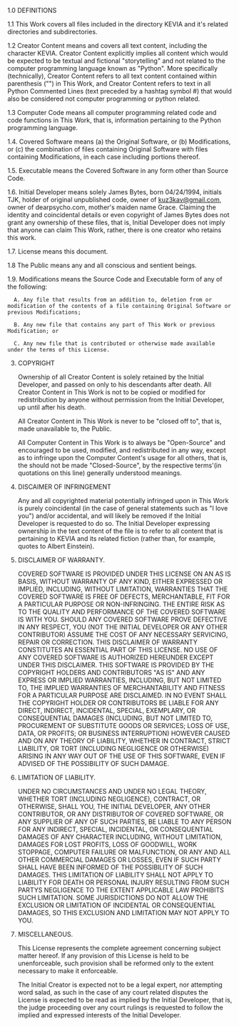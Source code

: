 1.0 DEFINITIONS

   1.1 This Work covers all files included in the directory KEVIA and it's related directories and subdirectories.

   1.2 Creator Content means and covers all text content, including the character KEVIA. Creator Content explicitly implies all content which would be expected to be textual and fictional "storytelling" and not related to the computer programming language known as "Python". More specifically (technically), Creator Content refers to all text content contained within parenthesis ("") in This Work,
   and Creator Content refers to text in all Python Commented Lines (text preceded by a hashtag symbol #) that would also be considered not computer programming or python related.

   1.3 Computer Code means all computer programming related code and code functions in This Work, that is, information pertaining to the Python programming language.

   1.4. Covered Software means (a) the Original Software, or (b) Modifications, or (c) the combination of files containing Original Software with files containing Modifications, in each case including portions thereof.

   1.5. Executable means the Covered Software in any form other than Source Code.

   1.6. Initial Developer means solely James Bytes, born 04/24/1994, initials TJK, holder of original unpublished code, owner of kuz3kav@gmail.com, owner of dearpsycho.com, mother's maiden name Grace. Claiming the identity and coincidental details or even copyright of James Bytes does not grant any ownership of these files, that is, Initial Developer does not imply that anyone can claim
   This Work, rather, there is one creator who retains this work.

   1.7. License means this document.

   1.8 The Public means any and all conscious and sentient beings.

   1.9. Modifications means the Source Code and Executable form of any of the following:

      A. Any file that results from an addition to, deletion from or modification of the contents of a file containing Original Software or previous Modifications;

      B. Any new file that contains any part of This Work or previous Modification; or

      C. Any new file that is contributed or otherwise made available under the terms of this License.

3. COPYRIGHT

   Ownership of all Creator Content is solely retained by the Initial Developer, and passed on only to his descendants after death.
   All Creator Content in This Work is not to be copied or modified for redistribution by anyone without permission from the Initial Developer, up until after his death.

   All Creator Content in This Work is never to be "closed off to", that is, made unavailable to, the Public.

   All Computer Content in This Work is to always be "Open-Source" and encouraged to be used, modified, and redistributed in any way, except as to infringe upon the Computer Content's usage for all others, that is, the  should not be made "Closed-Source", by the respective terms'(in quotations on this line) generally understood meanings.

4. DISCAIMER OF INFRINGEMENT

   Any and all copyrighted material potentially infringed upon in This Work is purely coincidental (in the case of general statements such as "I love you") and/or accidental, and will likely be removed if the Initial Developer is requested to do so. The Initial Developer expressing ownership in the text content of the file is to refer to all content that is pertaining to KEVIA and its related fiction (rather than, for example, quotes to Albert Einstein).

5. DISCLAIMER OF WARRANTY.

   COVERED SOFTWARE IS PROVIDED UNDER THIS LICENSE ON AN AS IS BASIS, WITHOUT WARRANTY OF ANY KIND, EITHER EXPRESSED OR IMPLIED, INCLUDING, WITHOUT LIMITATION, WARRANTIES THAT THE COVERED SOFTWARE IS FREE OF DEFECTS, MERCHANTABLE, FIT FOR A PARTICULAR PURPOSE OR NON-INFRINGING. THE ENTIRE RISK AS TO THE QUALITY AND PERFORMANCE OF THE COVERED SOFTWARE IS WITH YOU. SHOULD ANY COVERED SOFTWARE PROVE DEFECTIVE IN ANY RESPECT, YOU (NOT THE INITIAL DEVELOPER OR ANY OTHER CONTRIBUTOR) ASSUME THE COST   OF ANY NECESSARY SERVICING, REPAIR OR CORRECTION. THIS DISCLAIMER OF WARRANTY CONSTITUTES AN ESSENTIAL PART OF THIS LICENSE. NO USE OF ANY COVERED SOFTWARE IS AUTHORIZED HEREUNDER EXCEPT UNDER THIS DISCLAIMER.
   THIS SOFTWARE IS PROVIDED BY THE COPYRIGHT HOLDERS AND CONTRIBUTORS "AS IS" AND ANY EXPRESS OR IMPLIED WARRANTIES, INCLUDING, BUT NOT LIMITED TO, THE IMPLIED WARRANTIES OF MERCHANTABILITY AND FITNESS FOR A PARTICULAR PURPOSE ARE DISCLAIMED.
   IN NO EVENT SHALL THE COPYRIGHT HOLDER OR CONTRIBUTORS BE LIABLE FOR ANY DIRECT, INDIRECT,
   INCIDENTAL, SPECIAL, EXEMPLARY, OR CONSEQUENTIAL DAMAGES (INCLUDING, BUT NOT LIMITED TO,
   PROCUREMENT OF SUBSTITUTE GOODS OR SERVICES; LOSS OF USE, DATA, OR PROFITS; OR BUSINESS
   INTERRUPTION) HOWEVER CAUSED AND ON ANY THEORY OF LIABILITY, WHETHER IN CONTRACT,
   STRICT LIABILITY, OR TORT (INCLUDING NEGLIGENCE OR OTHERWISE) ARISING IN ANY WAY OUT
   OF THE USE OF THIS SOFTWARE, EVEN IF ADVISED OF THE POSSIBILITY OF SUCH DAMAGE.

6. LIMITATION OF LIABILITY.

   UNDER NO CIRCUMSTANCES AND UNDER NO LEGAL THEORY, WHETHER TORT (INCLUDING NEGLIGENCE), CONTRACT, OR OTHERWISE, SHALL YOU, THE INITIAL DEVELOPER, ANY OTHER CONTRIBUTOR, OR ANY DISTRIBUTOR OF COVERED SOFTWARE, OR ANY SUPPLIER OF ANY OF SUCH PARTIES, BE LIABLE TO ANY PERSON FOR ANY INDIRECT, SPECIAL, INCIDENTAL, OR CONSEQUENTIAL DAMAGES OF ANY CHARACTER INCLUDING, WITHOUT LIMITATION, DAMAGES FOR LOST PROFITS, LOSS OF GOODWILL, WORK STOPPAGE, COMPUTER FAILURE OR MALFUNCTION, OR ANY AND ALL OTHER COMMERCIAL DAMAGES OR LOSSES, EVEN IF SUCH PARTY SHALL HAVE BEEN INFORMED OF THE POSSIBILITY OF SUCH DAMAGES. THIS LIMITATION OF LIABILITY SHALL NOT APPLY TO LIABILITY FOR DEATH OR PERSONAL INJURY RESULTING FROM SUCH PARTYS NEGLIGENCE TO THE EXTENT APPLICABLE LAW PROHIBITS SUCH LIMITATION. SOME JURISDICTIONS DO NOT ALLOW THE EXCLUSION OR LIMITATION OF INCIDENTAL OR CONSEQUENTIAL DAMAGES, SO THIS EXCLUSION AND LIMITATION MAY NOT APPLY TO YOU.

7. MISCELLANEOUS.

   This License represents the complete agreement concerning subject matter hereof. If any provision of this License is held to be unenforceable, such provision shall be reformed only to the extent necessary to make it enforceable.

   The Initial Creator is expected not to be a legal expert, nor attempting word salad, as such in the case of any court related disputes the License is expected to be read as implied by the Initial Developer, that is, the judge proceeding over any court rulings is requested to
   follow the implied and expressed interests of the Initial Developer.
